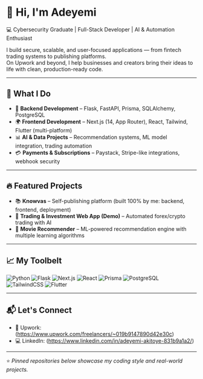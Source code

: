 # 👋 Hi, I'm Adeyemi

💻 Cybersecurity Graduate | Full-Stack Developer | AI & Automation Enthusiast  

I build secure, scalable, and user-focused applications — from fintech trading systems to publishing platforms.  
On Upwork and beyond, I help businesses and creators bring their ideas to life with clean, production-ready code.  

---

## 🚀 What I Do
- 🔐 **Backend Development** – Flask, FastAPI, Prisma, SQLAlchemy, PostgreSQL  
- 🌍 **Frontend Development** – Next.js (14, App Router), React, Tailwind, Flutter (multi-platform)  
- 📊 **AI & Data Projects** – Recommendation systems, ML model integration, trading automation  
- 💳 **Payments & Subscriptions** – Paystack, Stripe-like integrations, webhook security  

---

## 🔥 Featured Projects
- 📚 **Knowvas** – Self-publishing platform (built 100% by me: backend, frontend, deployment)  
- 💸 **Trading & Investment Web App (Demo)** – Automated forex/crypto trading with AI  
- 🎥 **Movie Recommender** – ML-powered recommendation engine with multiple learning algorithms  

---

## 📈 My Toolbelt
![Python](https://img.shields.io/badge/Python-3776AB?style=for-the-badge&logo=python&logoColor=white)
![Flask](https://img.shields.io/badge/Flask-000000?style=for-the-badge&logo=flask&logoColor=white)
![Next.js](https://img.shields.io/badge/Next.js-000000?style=for-the-badge&logo=next.js&logoColor=white)
![React](https://img.shields.io/badge/React-61DAFB?style=for-the-badge&logo=react&logoColor=black)
![Prisma](https://img.shields.io/badge/Prisma-2D3748?style=for-the-badge&logo=prisma&logoColor=white)
![PostgreSQL](https://img.shields.io/badge/PostgreSQL-4169E1?style=for-the-badge&logo=postgresql&logoColor=white)
![TailwindCSS](https://img.shields.io/badge/Tailwind_CSS-38B2AC?style=for-the-badge&logo=tailwind-css&logoColor=white)
![Flutter](https://img.shields.io/badge/Flutter-02569B?style=for-the-badge&logo=flutter&logoColor=white)

---

## 📬 Let's Connect
- 💼 Upwork: (https://www.upwork.com/freelancers/~019b9147890d42e30c)  
- 💻 LinkedIn: (https://www.linkedin.com/in/adeyemi-akitoye-831b9a1a2/)

---

⭐️ *Pinned repositories below showcase my coding style and real-world projects.*  
